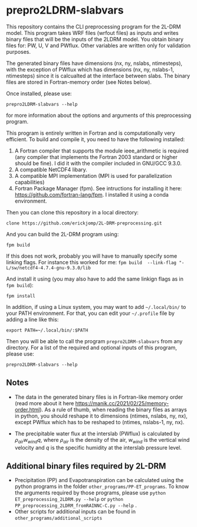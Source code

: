 # prepro2LDRM-slabvars 


This repository contains the CLI preprocessing program for the 2L-DRM model. This program takes WRF files (wrfout files) as inputs and writes  binary files that will be the inputs of the 2LDRM model. You obtain binary files for: PW, U, V and PWflux. Other variables are written only for validation purposes. 

The generated binary files have dimensions (nx, ny, nslabs, ntimesteps), with the exception of PWflux which has dimensions (nx, ny, nslabs-1, ntimesteps) since it is calcualted at the interface between slabs. The binary files are stored in Fortran-memory order (see Notes below).

Once installed, please use:

    prepro2LDRM-slabvars --help

for more information about the options and arguments of this preprocessing program.


This program is entirely written in Fortran and is computationally very efficient. To build and compile it, you need to have the following installed:
1. A Fortran compiler that supports the module ieee_arithmetic is required (any compiler that implements the Fortran 2003 standard or higher should be fine). I did it with the compiler included in GNU/GCC 9.3.0. 
2. A compatible NetCDF4 libary.
3. A compatible MPI implementation (MPI is used for parallelization capabilities)
4. Fortran Package Manager (fpm). See intructions for installing it here: https://github.com/fortran-lang/fpm. I installed it using a conda environment.

Then you can clone this repository in a local directory: 

    clone https://github.com/erickjomp/2L-DRM-preprocessing.git

And you can build the 2L-DRM program using:

    fpm build

If this does not work, probably you will have to manually specify some linking flags. For instance this worked for me: `fpm build  --link-flag "-L/sw/netcdf4-4.7.4-gnu-9.3.0/lib`

And install it using (you may also have to add the same linkign flags as in `fpm build`):

    fpm install


In addition, if using a Linux system, you may want to add `~/.local/bin/` to your PATH environment. For that, you can edit your `~/.profile` file by adding a line like this:

    export PATH=~/.local/bin/:$PATH

Then you will be able to call the program `prepro2LDRM-slabvars` from any directory. For a list of the required and optional inputs of this program, please use:

    prepro2LDRM-slabvars --help


## Notes
- The data in the generated  binary files is in Fortran-like memory order (read more about it here https://manik.cc/2021/02/25/memory-order.html). As a rule of thumb, when reading the binary files  as arrays in python, you should reshape it to dimensions (ntimes, nslabs, ny, nx), except PWflux which has to be reshaped to (ntimes, nslabs-1, ny, nx).

- The precipitable water flux at the interslab (PWflux) is calculated by $\rho_{air} w_{wind} q$, where $\rho_{air}$ is the density of the air, $w_{wind}$ is the vertical wind velocity and $q$ is the specific humidity at the interslab pressure level.

## Additional binary files required by 2L-DRM
- Precipitation (PP) and Evapotranspiration can be calculated using the python programs in the folder `other_programs/PP-ET_programs`. To know the arguments required by those programs, please use `python ET_preprocessing_2LDRM.py --help` or  `python PP_preprocessing_2LDRM_fromRAINNC-C.py --help` .
- Other scripts for additional inputs can be found in `other_programs/additional_scripts`
